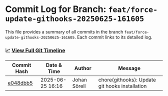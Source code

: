 # Commit Log for Branch: `feat/force-update-githooks-20250625-161605`

This file provides a summary of all commits in the branch `feat/force-update-githooks-20250625-161605`.
Each commit links to its detailed log.

### 📈 [View Full Git Timeline](./git_timeline_report.md)

| Commit Hash | Date & Time       | Author       | Message           |
|-------------|------------------|--------------|-------------------|
| [e048dbb5](./e048dbb5.md) | 2025-06-25 16:16 | Johan Sörell | chore(githooks): Update git hooks installation |
